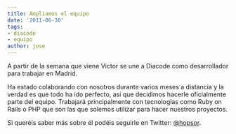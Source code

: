 ```yaml
---
title: Ampliamos el equipo
date: '2011-06-30'
tags:
- diacode
- equipo
author: jose
---
```


A partir de la semana que viene Victor se une a Diacode como desarrollador para trabajar en Madrid.


Ha estado colaborando con nosotros durante varios meses a distancia y la verdad es que todo ha ido perfecto, así que decidimos hacerle oficialmente parte del equipo. Trabajará principalmente con tecnologías como Ruby on Rails o PHP que son las que solemos utilizar para hacer nuestros proyectos.


Si queréis saber más sobre él podéis seguirle en Twitter: 
[@hopsor](http://twitter.com/hopsor).
